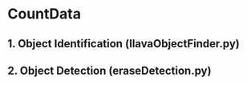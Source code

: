 # CountData
## 1. Object Identification (llavaObjectFinder.py)
## 2. Object Detection (eraseDetection.py)
